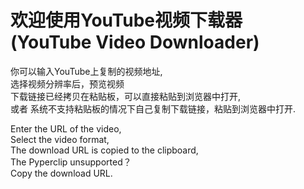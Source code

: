 # 欢迎使用YouTube视频下载器 (YouTube Video Downloader)
你可以输入YouTube上复制的视频地址,\
选择视频分辨率后，预览视频\
下载链接已经拷贝在粘贴板，可以直接粘贴到浏览器中打开,\
或者
系统不支持粘贴板的情况下自己复制下载链接，粘贴到浏览器中打开.

Enter the URL of the video,\
Select the video format,\
The download URL is copied to the clipboard,\
The Pyperclip unsupported？ \
Copy the download URL.
